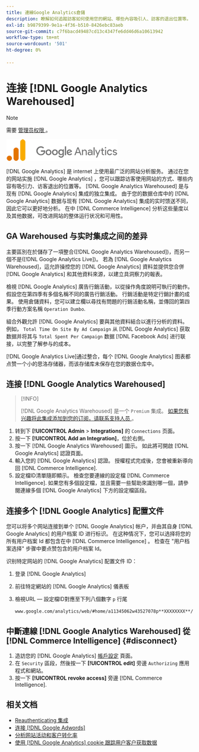 ```yaml
---
title: 連線Google Analytics倉儲
description: 瞭解如何追蹤訪客如何使用您的網站、哪些內容吸引人、訪客的退出位置等。
exl-id: b9879399-9e1a-4f36-b510-8426ebc83aeb
source-git-commit: c7f6bacd49487cd13c4347fe6dd46d6a10613942
workflow-type: tm+mt
source-wordcount: '501'
ht-degree: 0%

---
```


# 连接 [!DNL Google Analytics Warehoused]

>[!NOTE]
>
>需要 [ 管理员权限 ](../../../administrator/user-management/user-management.md) 。

![](../../../assets/google-analytics-logo.png)

[!DNL Google Analytics] 是 internet 上使用最广泛的网站分析服务。 通过在您的网站实施 [!DNL Google Analytics] ，您可以跟踪访客使用网站的方式、哪些内容有吸引力、访客退出的位置等。 [!DNL Google Analytics Warehoused] 是与现有 [!DNL Google Analytics] 集成的独立集成。 由于您的数据仓库中的 [!DNL Google Analytics] 数据与现有 [!DNL Google Analytics] 集成的实时馈送不同，因此它可以更好地分析。 在中 [!DNL Commerce Intelligence] 分析这些量度以及其他数据，可改进网站的整体运行状况和可用性。

## GA Warehoused 与实时集成之间的差异

主要區別在於儲存了一項整合([!DNL Google Analytics Warehoused])，而另一個不是([!DNL Google Analytics Live])。 若為 [!DNL Google Analytics Warehoused]，這允許操控您的 [!DNL Google Analytics] 資料並提供您合併 [!DNL Google Analytics] 和其他資料來源，以建立具洞察力的報表。

檢視 [!DNL Google Analytics] 廣告行銷活動，以從操作角度說明可執行的動作。 假設您在第四季有多個名稱不同的廣告行銷活動。 行銷活動是特定行銷計畫的成果。 使用倉儲資料，您可以建立欄以尋找有問題的行銷活動名稱，並傳回的第四季行動方案名稱 `Operation Dumbo`.

組合外觀允許 [!DNL Google Analytics] 要與其他資料結合以進行分析的資料。 例如， `Total Time On Site By Ad Campaign` 从 [!DNL Google Analytics] 获取数据并将其与 `Total Spent Per Campaign` 数据 [!DNL Facebook Ads] 进行联接，以完整了解参与的成本。

[!DNL Google Analytics Live]通过整合，每个 [!DNL Google Analytics] 图表都点赞一个小的思洛存储器，而该存储库未保存在您的数据仓库中。

## 连接 [!DNL Google Analytics Warehoused]

>[!INFO]
>
>[!DNL Google Analytics Warehoused] 是一个 `Premium` 集成。 [如果您有兴趣将此集成添加到您的订阅，请联系支持人员 ](https://experienceleague.adobe.com/docs/commerce-knowledge-base/kb/troubleshooting/miscellaneous/mbi-service-policies.html) 。

1. 转到下 **[!UICONTROL Admin** > **Integrations]** 的 `Connections` 页面。
1. 按一下 **[!UICONTROL Add an Integration]**，位於右側。
1. 按一下 [!DNL Google Analytics Warehoused] 圖示。 如此將可開啟 [!DNL Google Analytics] 認證頁面。
1. 輸入您的 [!DNL Google Analytics] 認證。 授權程式完成後，您會被重新導向回 [!DNL Commerce Intelligence].
1. 設定檔ID清單隨即顯示。 檢查您要連線的設定檔 [!DNL Commerce Intelligence]. 如果您有多個設定檔，並且需要一些幫助來識別哪一個，請參閱連線多個 [!DNL Google Analytics] 下方的設定檔區段。

## 连接多个 [!DNL Google Analytics] 配置文件

您可以将多个网站连接到单个 [!DNL Google Analytics] 帐户，并由其自身 [!DNL Google Analytics] 的用户档案 ID 进行标识。 在这种情况下，您可以选择将您的所有用户档案 Id 都包含在中 [!DNL Commerce Intelligence] 。 检查在 &quot;用户档案选择&quot; 步骤中要点赞包含的用户档案 Id。

识别特定网站的 [!DNL Google Analytics] 配置文件 ID：

1. 登录 [!DNL Google Analytics]
1. 前往特定網站的 [!DNL Google Analytics] 儀表板
1. 檢視URL — 設定檔ID對應至下列八個數字 `p` 行尾

   `www.google.com/analytics/web/#home/a11345062w43527078p**XXXXXXXX**/`

## 中斷連線 [!DNL Google Analytics Warehoused] 從 [!DNL Commerce Intelligence] {#disconnect}

1. 造訪您的 [!DNL Google Analytics] [帳戶設定](https://myaccount.google.com/intro) 頁面。
1. 在 `Security` 區段，然後按一下 **[!UICONTROL edit]** 旁邊 `Authorizing` 應用程式和網站。
1. 按一下 **[!UICONTROL revoke access]** 旁邊 [!DNL Commerce Intelligence].

## 相关文档

* [Reauthenticating 集成](https://experienceleague.adobe.com/docs/commerce-knowledge-base/kb/how-to/mbi-reauthenticating-integrations.html)
* [连接 [!DNL Google Adwords]](../integrations/google-adwords.md)
* [分析网站活动和客户转化率](../../analysis/web-act-cust-conversion.md)
* [使用  [!DNL Google Analytics]  cookie 跟踪用户客户获取数据](../../analysis/google-track-user-acq.md)
